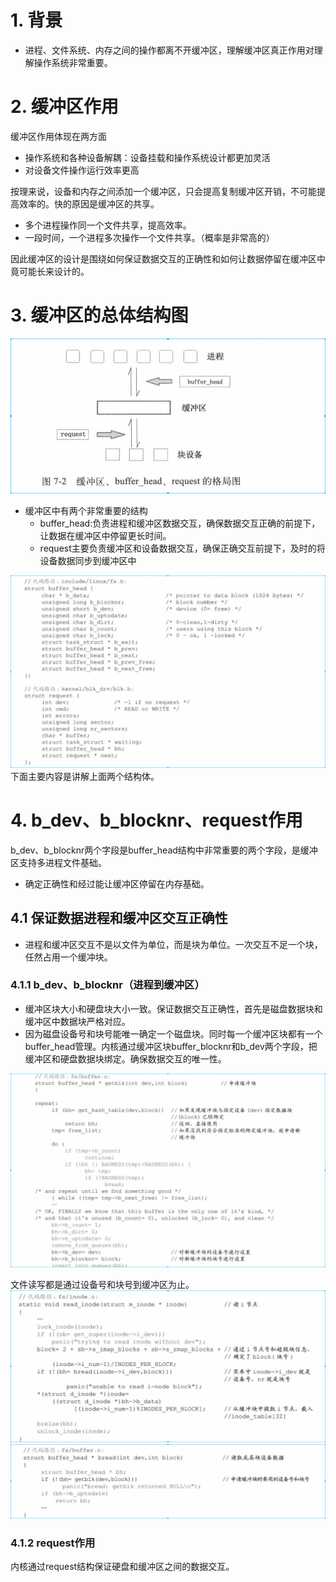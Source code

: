 
# 1. 背景
* 进程、文件系统、内存之间的操作都离不开缓冲区，理解缓冲区真正作用对理解操作系统非常重要。

# 2. 缓冲区作用
缓冲区作用体现在两方面
* 操作系统和各种设备解耦：设备挂载和操作系统设计都更加灵活
* 对设备文件操作运行效率更高


按理来说，设备和内存之间添加一个缓冲区，只会提高复制缓冲区开销，不可能提高效率的。快的原因是缓冲区的共享。
* 多个进程操作同一个文件共享，提高效率。
* 一段时间，一个进程多次操作一个文件共享。（概率是非常高的）

因此缓冲区的设计是围绕如何保证数据交互的正确性和如何让数据停留在缓冲区中竟可能长来设计的。


# 3. 缓冲区的总体结构图
![2019-09-02-09-18-17.png](./images/2019-09-02-09-18-17.png)
* 缓冲区中有两个非常重要的结构
    * buffer_head:负责进程和缓冲区数据交互，确保数据交互正确的前提下，让数据在缓冲区中停留更长时间。
    * request主要负责缓冲区和设备数据交互，确保正确交互前提下，及时的将设备数据同步到缓冲区中

![2019-09-02-09-24-53.png](./images/2019-09-02-09-24-53.png)
下面主要内容是讲解上面两个结构体。

# 4. b_dev、b_blocknr、request作用
b_dev、b_blocknr两个字段是buffer_head结构中非常重要的两个字段，是缓冲区支持多进程文件基础。
* 确定正确性和经过能让缓冲区停留在内存基础。

## 4.1 保证数据进程和缓冲区交互正确性
* 进程和缓冲区交互不是以文件为单位，而是块为单位。一次交互不足一个块，任然占用一个缓冲块。

### 4.1.1 b_dev、b_blocknr（进程到缓冲区）
* 缓冲区块大小和硬盘块大小一致。保证数据交互正确性，首先是磁盘数据块和缓冲区中数据块严格对应。
* 因为磁盘设备号和块号能唯一确定一个磁盘块。同时每一个缓冲区块都有一个buffer_head管理。内核通过缓冲区块buffer_blocknr和b_dev两个字段，把缓冲区和硬盘数据块绑定。确保数据交互的唯一性。

![2019-09-02-09-51-30.png](./images/2019-09-02-09-51-30.png)

文件读写都是通过设备号和块号到缓冲区为止。
![2019-09-02-10-10-49.png](./images/2019-09-02-10-10-49.png)
![2019-09-02-10-11-07.png](./images/2019-09-02-10-11-07.png)

### 4.1.2 request作用
内核通过request结构保证硬盘和缓冲区之间的数据交互。
